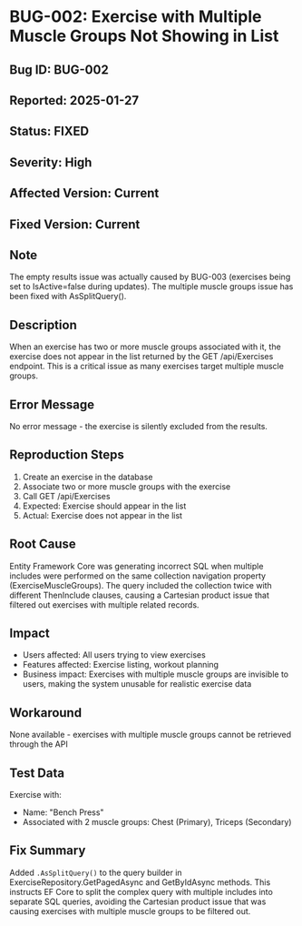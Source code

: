 # BUG-002: Exercise with Multiple Muscle Groups Not Showing in List

## Bug ID: BUG-002
## Reported: 2025-01-27
## Status: FIXED
## Severity: High
## Affected Version: Current
## Fixed Version: Current

## Note
The empty results issue was actually caused by BUG-003 (exercises being set to IsActive=false during updates). The multiple muscle groups issue has been fixed with AsSplitQuery().

## Description
When an exercise has two or more muscle groups associated with it, the exercise does not appear in the list returned by the GET /api/Exercises endpoint. This is a critical issue as many exercises target multiple muscle groups.

## Error Message
No error message - the exercise is silently excluded from the results.

## Reproduction Steps
1. Create an exercise in the database
2. Associate two or more muscle groups with the exercise
3. Call GET /api/Exercises
4. Expected: Exercise should appear in the list
5. Actual: Exercise does not appear in the list

## Root Cause
Entity Framework Core was generating incorrect SQL when multiple includes were performed on the same collection navigation property (ExerciseMuscleGroups). The query included the collection twice with different ThenInclude clauses, causing a Cartesian product issue that filtered out exercises with multiple related records.

## Impact
- Users affected: All users trying to view exercises
- Features affected: Exercise listing, workout planning
- Business impact: Exercises with multiple muscle groups are invisible to users, making the system unusable for realistic exercise data

## Workaround
None available - exercises with multiple muscle groups cannot be retrieved through the API

## Test Data
Exercise with:
- Name: "Bench Press"
- Associated with 2 muscle groups: Chest (Primary), Triceps (Secondary)

## Fix Summary
Added `.AsSplitQuery()` to the query builder in ExerciseRepository.GetPagedAsync and GetByIdAsync methods. This instructs EF Core to split the complex query with multiple includes into separate SQL queries, avoiding the Cartesian product issue that was causing exercises with multiple muscle groups to be filtered out.